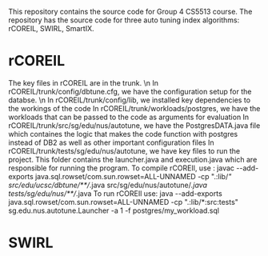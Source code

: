 This repository contains the source code for Group 4 CS5513 course. The repository has the source code for three auto tuning index algorithms: rCOREIL, SWIRL, SmartIX. 

# rCOREIL
The key files in rCOREIL are in the trunk. \n
In rCOREIL/trunk/config/dbtune.cfg, we have the configuration setup for the databse.  \n
In rCOREIL/trunk/config/lib, we installed key dependencies to the workings of the code
In rCOREIL/trunk/workloads/postgres, we have the workloads that can be passed to the code as arguments for evaluation 
In rCOREIL/trunk/src/sg/edu/nus/autotune, we have the PostgresDATA.java file which containes the logic that makes the code function with postgres instead of DB2 as well as other important configuration files
In rCOREIL/trunk/tests/sg/edu/nus/autotune, we have key files to run the project. This folder contains the launcher.java and execution.java which are responsible for running the program. 
To compile rCOREIl, use : javac --add-exports java.sql.rowset/com.sun.rowset=ALL-UNNAMED -cp ".:lib/*" src/edu/ucsc/dbtune/**/*.java src/sg/edu/nus/autotune/*.java tests/sg/edu/nus/**/*.java
To run rCOREIl use: java --add-exports java.sql.rowset/com.sun.rowset=ALL-UNNAMED -cp ".:lib/*:src:tests" sg.edu.nus.autotune.Launcher -a 1 -f postgres/my_workload.sql

# SWIRL
